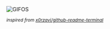<div align="justify">
<picture>
    <source media="(prefers-color-scheme: dark)" srcset="https://i.ibb.co/GQtD81p/output-gif.gif">
    <source media="(prefers-color-scheme: light)" srcset="https://i.ibb.co/GQtD81p/output-gif.gif">
    <img alt="GIFOS" src="https://i.ibb.co/GQtD81p/output-gif.gif">
</picture>

<sub><i>inspired from [x0rzavi/github-readme-terminal](https://github.com/x0rzavi/github-readme-terminal)</i></sub>

</div>

<!-- Image deletion URL: https://ibb.co/Df8Fv6W/3513a26051771c345110d38eb0ddaa76 -->
